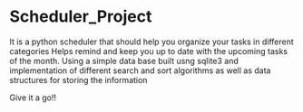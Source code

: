 # Scheduler_Project

It is a python scheduler that should help you organize your tasks in different categories
Helps remind and keep you up to date with the upcoming tasks of the month.
Using a simple data base built usng sqlite3 and implementation of different search and sort algorithms as well as data structures for storing the information

Give it a go!!
